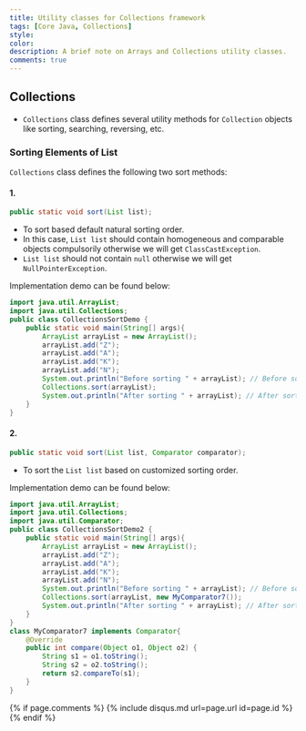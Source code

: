 ```yaml
---
title: Utility classes for Collections framework
tags: [Core Java, Collections]
style:
color:
description: A brief note on Arrays and Collections utility classes.
comments: true
---
```


## Collections
- `Collections` class defines several utility methods for `Collection` objects like sorting, searching, reversing, etc.

### Sorting Elements of List
`Collections` class defines the following two sort methods:

#### 1.
```java
public static void sort(List list);
```
- To sort based default natural sorting order.
- In this case, `List list` should contain homogeneous and comparable objects compulsorily otherwise we will get `ClassCastException`.
- `List list` should not contain `null` otherwise we will get `NullPointerException`.

Implementation demo can be found below:
```java
import java.util.ArrayList;
import java.util.Collections;
public class CollectionsSortDemo {
    public static void main(String[] args){
        ArrayList arrayList = new ArrayList();
        arrayList.add("Z");
        arrayList.add("A");
        arrayList.add("K");
        arrayList.add("N");
        System.out.println("Before sorting " + arrayList); // Before sorting [Z, A, K, N]
        Collections.sort(arrayList);
        System.out.println("After sorting " + arrayList); // After sorting [A, K, N, Z]
    }
}
```

#### 2.
```java
public static void sort(List list, Comparator comparator);
```
- To sort the `List list` based on customized sorting order.

Implementation demo can be found below:
```java
import java.util.ArrayList;
import java.util.Collections;
import java.util.Comparator;
public class CollectionsSortDemo2 {
    public static void main(String[] args){
        ArrayList arrayList = new ArrayList();
        arrayList.add("Z");
        arrayList.add("A");
        arrayList.add("K");
        arrayList.add("N");
        System.out.println("Before sorting " + arrayList); // Before sorting [Z, A, K, N]
        Collections.sort(arrayList, new MyComparator7());
        System.out.println("After sorting " + arrayList); // After sorting [Z, N, K, A]
    }
}
class MyComparator7 implements Comparator{
    @Override
    public int compare(Object o1, Object o2) {
        String s1 = o1.toString();
        String s2 = o2.toString();
        return s2.compareTo(s1);
    }
}
```

{% if page.comments %} {% include disqus.md url=page.url id=page.id %} {% endif %}
